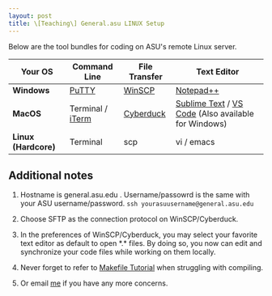 ```yaml
---
layout: post
title: \[Teaching\] General.asu LINUX Setup 
---
```


Below are the tool bundles for coding on ASU's remote Linux server.

Your OS | Command Line | File Transfer | Text Editor
--- | --- | --- | ---
**Windows** | [PuTTY](https://www.chiark.greenend.org.uk/~sgtatham/putty/) | [WinSCP](https://winscp.net/eng/index.php)| [Notepad++](https://notepad-plus-plus.org/)
**MacOS** | Terminal / [iTerm](https://www.iterm2.com) | [Cyberduck](https://cyberduck.io) | [Sublime Text](https://www.sublimetext.com) / [VS Code](https://code.visualstudio.com) (Also available for Windows)
**Linux (Hardcore)** | Terminal | scp | vi / emacs

Additional notes
---
1. Hostname is general.asu.edu . Username/passowrd is the same with your ASU username/password.
`ssh yourasuusername@general.asu.edu`

2. Choose SFTP as the connection protocol on WinSCP/Cyberduck.

3. In the preferences of WinSCP/Cyberduck, you may select your favorite text editor as default to open \*.\* files. By doing so, you now can edit and synchronize your code files while working on them locally.

4. Never forget to refer to [Makefile Tutorial](http://mrbook.org/blog/tutorials/make/) when struggling with compiling.

5. Or email [me](mailto:yluo97@asu.edu) if you have any more concerns.
